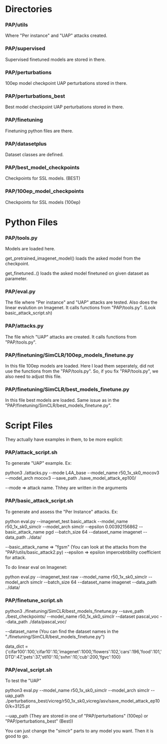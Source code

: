 # Directories

### PAP/utils

Where "Per instance" and "UAP" attacks created.

### PAP/supervised

Supervised finetuned models are stored in there.

### PAP/perturbations

100ep model checkpoint UAP perturbations stored in there.

### PAP/perturbations_best

Best model checkpoint UAP perturbations stored in there.

### PAP/finetuning

Finetuning python files are there.

### PAP/datasetplus

Dataset classes are defined.

### PAP/best_model_checkpoints

Checkpoints for SSL models. (BEST)

### PAP/100ep_model_checkpoints

Checkpoints for SSL models (100ep)

# Python Files

### PAP/tools.py

Models are loaded here. 

get_pretrained_imagenet_model() loads the asked model from the checkpoint. 

get_finetuned..() loads the asked model finetuned on given dataset as parameter.

### PAP/eval.py

The file where "Per instance" and "UAP" attacks are tested. Also does the linear evalution on Imagenet. It calls functions from "PAP/tools.py". (Look basic_attack_script.sh)

### PAP/attacks.py

The file which "UAP" attacks are created. It calls functions from "PAP/tools.py". 

### PAP/finetuning/SimCLR/100ep_models_finetune.py

In this file 100ep models are loaded. Here I load them seperately, did not use the functions from the "PAP/tools.py". So, if you fix "PAP/tools.py", we also need to adjust this file.

### PAP/finetuning/SimCLR/best_models_finetune.py

In this file best models are loaded. Same issue as in the "PAP/finetuning/SimCLR/best_models_finetune.py".

# Script Files

They actually have examples in them, to be more explicit:

### PAP/attack_script.sh

To generate "UAP" example. Ex:

python3 ./attacks.py --mode L4A_base --model_name r50_1x_sk0_mocov3 --model_arch mocov3 --save_path ./save_model_attack_ep100/

--mode => attack name. Thhey are written in the arguments


### PAP/basic_attack_script.sh

To generate and assess the "Per Instance" attacks. Ex:

python eval.py --imagenet_test basic_attack --model_name r50_1x_sk0_simclr --model_arch simclr --epsilon 0.00392156862 --basic_attack_name pgd --batch_size 64 --dataset_name imagenet --data_path ../data/

--basic_attack_name => "fgsm" (You can look at the attacks from the "PAP/utils/basic_attack2.py)
--epsilon => epsilon impercebtibility coefficient for attack.

To do linear eval on Imagenet:

python eval.py --imagenet_test raw --model_name r50_1x_sk0_simclr --model_arch simclr --batch_size 64 --dataset_name imagenet --data_path ../data/


### PAP/finetune_script.sh

python3 ./finetuning/SimCLR/best_models_finetune.py --save_path ./best_checkpoints/ --model_name r50_1x_sk0_simclr --dataset pascal_voc --data_path ./data/pascal_voc/ 


--dataset_name (You can find the dataset names in the "./finetuning/SimCLR/best_models_finetune.py")

data_dict = {'cifar100':100,'cifar10':10,'imagenet':1000,'flowers':102,'cars':196,'food':101,'DTD':47,'pets':37,'stl10':10,'svhn':10,'cub':200,'fgvc':100}



### PAP/eval_script.sh

To test the "UAP"

python3 eval.py --model_name r50_1x_sk0_simclr --model_arch simclr --uap_path ./perturbations_best/vicreg/r50_1x_sk0_vicreg/asv/save_model_attack_ep100/k=3125.pt

--uap_path (They are stored in one of "PAP/perturbations" (100ep) or "PAP/perturbations_best" (Best))

You can just change the "simclr" parts to any model you want. Then it is good to go.



